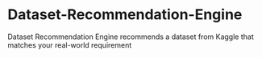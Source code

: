 # Dataset-Recommendation-Engine
Dataset Recommendation Engine recommends a dataset from Kaggle that matches your real-world requirement
